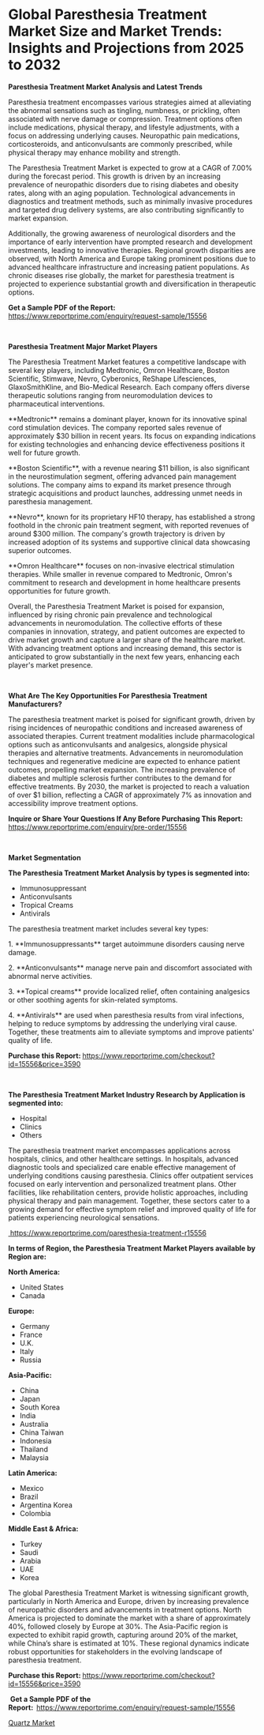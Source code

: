 <p><h1>Global Paresthesia Treatment Market Size and Market Trends: Insights and Projections from 2025 to 2032</h1></p><p><strong>Paresthesia Treatment Market Analysis and Latest Trends</strong></p>
<p><p>Paresthesia treatment encompasses various strategies aimed at alleviating the abnormal sensations such as tingling, numbness, or prickling, often associated with nerve damage or compression. Treatment options often include medications, physical therapy, and lifestyle adjustments, with a focus on addressing underlying causes. Neuropathic pain medications, corticosteroids, and anticonvulsants are commonly prescribed, while physical therapy may enhance mobility and strength.</p><p>The Paresthesia Treatment Market is expected to grow at a CAGR of 7.00% during the forecast period. This growth is driven by an increasing prevalence of neuropathic disorders due to rising diabetes and obesity rates, along with an aging population. Technological advancements in diagnostics and treatment methods, such as minimally invasive procedures and targeted drug delivery systems, are also contributing significantly to market expansion.</p><p>Additionally, the growing awareness of neurological disorders and the importance of early intervention have prompted research and development investments, leading to innovative therapies. Regional growth disparities are observed, with North America and Europe taking prominent positions due to advanced healthcare infrastructure and increasing patient populations. As chronic diseases rise globally, the market for paresthesia treatment is projected to experience substantial growth and diversification in therapeutic options.</p></p>
<p><strong>Get a Sample PDF of the Report:&nbsp;</strong> <a href="https://www.reportprime.com/enquiry/request-sample/15556?utm_campaign=2453&utm_medium=2&utm_source=Github&utm_content=ia&utm_term=20032025&utm_id=paresthesia-treatment">https://www.reportprime.com/enquiry/request-sample/15556</a></p>
<p>&nbsp;</p>
<p><strong>Paresthesia Treatment Major Market Players</strong></p>
<p><p>The Paresthesia Treatment Market features a competitive landscape with several key players, including Medtronic, Omron Healthcare, Boston Scientific, Stimwave, Nevro, Cyberonics, ReShape Lifesciences, GlaxoSmithKline, and Bio-Medical Research. Each company offers diverse therapeutic solutions ranging from neuromodulation devices to pharmaceutical interventions.</p><p>**Medtronic** remains a dominant player, known for its innovative spinal cord stimulation devices. The company reported sales revenue of approximately $30 billion in recent years. Its focus on expanding indications for existing technologies and enhancing device effectiveness positions it well for future growth.</p><p>**Boston Scientific**, with a revenue nearing $11 billion, is also significant in the neurostimulation segment, offering advanced pain management solutions. The company aims to expand its market presence through strategic acquisitions and product launches, addressing unmet needs in paresthesia management.</p><p>**Nevro**, known for its proprietary HF10 therapy, has established a strong foothold in the chronic pain treatment segment, with reported revenues of around $300 million. The company's growth trajectory is driven by increased adoption of its systems and supportive clinical data showcasing superior outcomes.</p><p>**Omron Healthcare** focuses on non-invasive electrical stimulation therapies. While smaller in revenue compared to Medtronic, Omron's commitment to research and development in home healthcare presents opportunities for future growth.</p><p>Overall, the Paresthesia Treatment Market is poised for expansion, influenced by rising chronic pain prevalence and technological advancements in neuromodulation. The collective efforts of these companies in innovation, strategy, and patient outcomes are expected to drive market growth and capture a larger share of the healthcare market. With advancing treatment options and increasing demand, this sector is anticipated to grow substantially in the next few years, enhancing each player's market presence.</p></p>
<p>&nbsp;</p>
<p><strong>What Are The Key Opportunities For Paresthesia Treatment Manufacturers?</strong></p>
<p><p>The paresthesia treatment market is poised for significant growth, driven by rising incidences of neuropathic conditions and increased awareness of associated therapies. Current treatment modalities include pharmacological options such as anticonvulsants and analgesics, alongside physical therapies and alternative treatments. Advancements in neuromodulation techniques and regenerative medicine are expected to enhance patient outcomes, propelling market expansion. The increasing prevalence of diabetes and multiple sclerosis further contributes to the demand for effective treatments. By 2030, the market is projected to reach a valuation of over $1 billion, reflecting a CAGR of approximately 7% as innovation and accessibility improve treatment options.</p></p>
<p><strong>Inquire or Share Your Questions If Any Before Purchasing This Report:</strong> <a href="https://www.reportprime.com/enquiry/pre-order/15556?utm_campaign=2453&utm_medium=2&utm_source=Github&utm_content=ia&utm_term=20032025&utm_id=paresthesia-treatment">https://www.reportprime.com/enquiry/pre-order/15556</a></p>
<p>&nbsp;</p>
<p><strong>Market Segmentation</strong></p>
<p><strong>The Paresthesia Treatment Market Analysis by types is segmented into:</strong></p>
<p><ul><li>Immunosuppressant</li><li>Anticonvulsants</li><li>Tropical Creams</li><li>Antivirals</li></ul></p>
<p><p>The paresthesia treatment market includes several key types: </p><p>1. **Immunosuppressants** target autoimmune disorders causing nerve damage. </p><p>2. **Anticonvulsants** manage nerve pain and discomfort associated with abnormal nerve activities. </p><p>3. **Topical creams** provide localized relief, often containing analgesics or other soothing agents for skin-related symptoms. </p><p>4. **Antivirals** are used when paresthesia results from viral infections, helping to reduce symptoms by addressing the underlying viral cause. Together, these treatments aim to alleviate symptoms and improve patients' quality of life.</p></p>
<p><strong>Purchase this Report:&nbsp;</strong><a href="https://www.reportprime.com/checkout?id=15556&price=3590&utm_campaign=2453&utm_medium=2&utm_source=Github&utm_content=ia&utm_term=20032025&utm_id=paresthesia-treatment">https://www.reportprime.com/checkout?id=15556&price=3590</a></p>
<p>&nbsp;</p>
<p><strong>The Paresthesia Treatment Market Industry Research by Application is segmented into:</strong></p>
<p><ul><li>Hospital</li><li>Clinics</li><li>Others</li></ul></p>
<p><p>The paresthesia treatment market encompasses applications across hospitals, clinics, and other healthcare settings. In hospitals, advanced diagnostic tools and specialized care enable effective management of underlying conditions causing paresthesia. Clinics offer outpatient services focused on early intervention and personalized treatment plans. Other facilities, like rehabilitation centers, provide holistic approaches, including physical therapy and pain management. Together, these sectors cater to a growing demand for effective symptom relief and improved quality of life for patients experiencing neurological sensations.</p></p>
<p><a href="https://www.reportprime.com/paresthesia-treatment-r15556?utm_campaign=2453&utm_medium=2&utm_source=Github&utm_content=ia&utm_term=20032025&utm_id=paresthesia-treatment">&nbsp;https://www.reportprime.com/paresthesia-treatment-r15556</a></p>
<p><strong>In terms of Region, the Paresthesia Treatment Market Players available by Region are:</strong></p>
<p>
    <p> <strong> North America: </strong>
        <ul>
            <li>United States</li>
            <li>Canada</li>
        </ul>
        </p> 
    <p> <strong> Europe: </strong>
        <ul>
            <li>Germany</li>
            <li>France</li>
            <li>U.K.</li>
            <li>Italy</li>
            <li>Russia</li>
        </ul>
        </p> 
    <p> <strong> Asia-Pacific: </strong>
        <ul>
            <li>China</li>
            <li>Japan</li>
            <li>South Korea</li>
            <li>India</li>
            <li>Australia</li>
            <li>China Taiwan</li>
            <li>Indonesia</li>
            <li>Thailand</li>
            <li>Malaysia</li>
        </ul>
        </p> 
    <p> <strong> Latin America: </strong>
        <ul>
            <li>Mexico</li>
            <li>Brazil</li>
            <li>Argentina Korea</li>
            <li>Colombia</li>
        </ul>
        </p> 
    <p> <strong> Middle East & Africa: </strong>
        <ul>
            <li>Turkey</li>
            <li>Saudi</li>
            <li>Arabia</li>
            <li>UAE</li>
            <li>Korea</li>
        </ul>
    </p>
    </p>
<p><p>The global Paresthesia Treatment Market is witnessing significant growth, particularly in North America and Europe, driven by increasing prevalence of neuropathic disorders and advancements in treatment options. North America is projected to dominate the market with a share of approximately 40%, followed closely by Europe at 30%. The Asia-Pacific region is expected to exhibit rapid growth, capturing around 20% of the market, while China’s share is estimated at 10%. These regional dynamics indicate robust opportunities for stakeholders in the evolving landscape of paresthesia treatment.</p></p>
<p><strong>Purchase this Report: </strong><a href="https://www.reportprime.com/checkout?id=15556&price=3590&utm_campaign=2453&utm_medium=2&utm_source=Github&utm_content=ia&utm_term=20032025&utm_id=paresthesia-treatment">https://www.reportprime.com/checkout?id=15556&price=3590</a></p>
<p>&nbsp;<strong>Get a Sample PDF of the Report:&nbsp;&nbsp;</strong><a href="https://www.reportprime.com/enquiry/request-sample/15556?utm_campaign=2453&utm_medium=2&utm_source=Github&utm_content=ia&utm_term=20032025&utm_id=paresthesia-treatment">https://www.reportprime.com/enquiry/request-sample/15556</a></p>
<p><strong></strong></p>
<p><p><a href="https://github.com/tahjaylestro/Market-Research-Report-List-1/blob/main/quartz-market.md?utm_campaign=2453&utm_medium=2&utm_source=Github&utm_content=ia&utm_term=20032025&utm_id=paresthesia-treatment">Quartz Market</a></p></p>